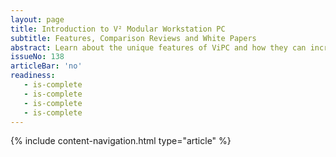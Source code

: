 ```yaml
---
layout: page
title: Introduction to V² Modular Workstation PC
subtitle: Features, Comparison Reviews and White Papers
abstract: Learn about the unique features of ViPC and how they can increase your productivity. See how ViPC stacks up against competing workstation PCs, mini PCs, and custom PCs. Finally white papers explain the technical background.
issueNo: 138
articleBar: 'no'
readiness:
   - is-complete
   - is-complete
   - is-complete
   - is-complete
---
```


{% include content-navigation.html type="article" %}
